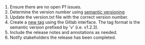 1. Ensure there are no open P1 issues.
1. Determine the version number using [semantic versioning](http://semver.org/)
1. Update the version.txt file with the correct version number.
1. Create a [new tag](https://bldr-git.int.lineratesystems.com/velcro/f5-k8s-controller/tags/new) using the Gitlab interface. The tag format is the semantic version prefixed by 'v' (i.e. v1.2.3).
1. Include the release notes and annotations as needed.
1. Notify stakeholders the release has been completed.

